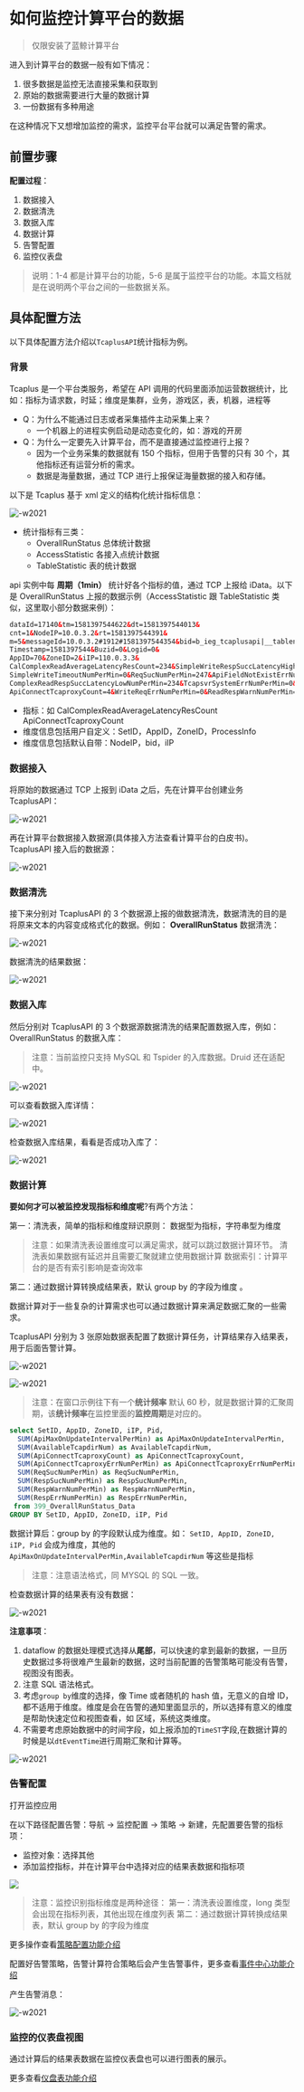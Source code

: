  # 如何监控计算平台的数据

> 仅限安装了蓝鲸计算平台

进入到计算平台的数据一般有如下情况：

1. 很多数据是监控无法直接采集和获取到
2. 原始的数据需要进行大量的数据计算
3. 一份数据有多种用途

在这种情况下又想增加监控的需求，监控平台平台就可以满足告警的需求。

## 前置步骤

**配置过程**：

1. 数据接入
2. 数据清洗
3. 数据入库
4. 数据计算
5. 告警配置
6. 监控仪表盘

> 说明：1-4 都是计算平台的功能，5-6 是属于监控平台的功能。本篇文档就是在说明两个平台之间的一些数据关系。

## 具体配置方法

以下具体配置方法介绍以`TcaplusAPI`统计指标为例。

### 背景

Tcaplus 是一个平台类服务，希望在 API 调用的代码里面添加运营数据统计，比如：指标为请求数，时延；维度是集群，业务，游戏区，表，机器，进程等

* Q：为什么不能通过日志或者采集插件主动采集上来？
    * 一个机器上的进程实例启动是动态变化的，如：游戏的开房
* Q：为什么一定要先入计算平台，而不是直接通过监控进行上报？
    * 因为一个业务采集的数据就有 150 个指标，但用于告警的只有 30 个，其他指标还有运营分析的需求。
    * 数据是海量数据，通过 TCP 进行上报保证海量数据的接入和存储。

以下是 Tcaplus 基于 xml 定义的结构化统计指标信息：

![-w2021](media/15816615915057.jpg)

* 统计指标有三类：
	* OverallRunStatus 总体统计数据
	* AccessStatistic 各接入点统计数据
	* TableStatistic 表的统计数据

api 实例中每 **周期（1min）** 统计好各个指标的值，通过 TCP 上报给 iData。以下是 OverallRunStatus 上报的数据示例（AccessStatistic 跟 TableStatistic 类似，这里取小部分数据来例）：

```html
dataId=17140&tm=1581397544622&dt=1581397544013&
cnt=1&NodeIP=10.0.3.2&rt=1581397544391&
m=5&messageId=10.0.3.2#1912#1581397544354&bid=b_ieg_tcaplusapi|__tablename=OverallRunStatus&
Timestamp=1581397544&Buzid=0&Logid=0&
AppID=70&ZoneID=2&iIP=110.0.3.3&
CalComplexReadAverageLatencyResCount=234&SimpleWriteRespSuccLatencyHighNumPerMin=0&SimpleWriteRespSuccLatencyCustomizedNumPerMin=0&
SimpleWriteTimeoutNumPerMin=0&ReqSucNumPerMin=247&ApiFieldNotExistErrNumPerMin=0&
ComplexReadRespSuccLatencyLowNumPerMin=234&TcapsvrSystemErrNumPerMin=0&WriteRespWarnNumPerMin=0&
ApiConnectTcaproxyCount=4&WriteReqErrNumPerMin=0&ReadRespWarnNumPerMin=0&
```

* 指标：如 CalComplexReadAverageLatencyResCount  ApiConnectTcaproxyCount
* 维度信息包括用户自定义：SetID，AppID，ZoneID，ProcessInfo
* 维度信息包括默认自带：NodeIP，bid，iIP

### 数据接入

将原始的数据通过 TCP 上报到 iData 之后，先在计算平台创建业务 TcaplusAPI：

![-w2021](media/15816617117290.jpg)

再在计算平台数据接入数据源(具体接入方法查看计算平台的白皮书)。TcaplusAPI 接入后的数据源：

![-w2021](media/15816617832838.jpg)

### 数据清洗

接下来分别对 TcaplusAPI 的 3 个数据源上报的做数据清洗，数据清洗的目的是将原来文本的内容变成格式化的数据。例如： **OverallRunStatus** 数据清洗：

![-w2021](media/15816618584419.jpg)

数据清洗的结果数据：

![-w2021](media/15816619194681.jpg)

### 数据入库

然后分别对 TcaplusAPI 的 3 个数据源数据清洗的结果配置数据入库，例如：OverallRunStatus 的数据入库：

> 注意：当前监控只支持 MySQL 和 Tspider 的入库数据。Druid 还在适配中。

![-w2021](media/15816619757486.jpg)

可以查看数据入库详情：

![-w2021](media/15816620239404.jpg)

检查数据入库结果，看看是否成功入库了：

![-w2021](media/15816620879225.jpg)

### 数据计算

**要如何才可以被监控发现指标和维度呢**?有两个方法：

第一：清洗表，简单的指标和维度辩识原则： 数据型为指标，字符串型为维度

> 注意：如果清洗表设置维度可以满足需求，就可以跳过数据计算环节。
> 清洗表如果数据有延迟并且需要汇聚就建立使用数据计算
> 数据索引：计算平台的是否有索引影响是查询效率 


第二：通过数据计算转换成结果表，默认 group by 的字段为维度 。

数据计算对于一些复杂的计算需求也可以通过数据计算来满足数据汇聚的一些需求。

TcaplusAPI 分别为 3 张原始数据表配置了数据计算任务，计算结果存入结果表，用于后面告警计算。

![-w2021](media/15816621529712.jpg)

![-w2021](media/15816622131979.jpg)

> 注意：在窗口示例往下有一个**统计频率** 默认 60 秒，就是数据计算的汇聚周期，该**统计频率**在监控里面的**监控周期**是对应的。

```SQL
select SetID, AppID, ZoneID, iIP, Pid,
  SUM(ApiMaxOnUpdateIntervalPerMin) as ApiMaxOnUpdateIntervalPerMin,
  SUM(AvailableTcapdirNum) as AvailableTcapdirNum,
  SUM(ApiConnectTcaproxyCount) as ApiConnectTcaproxyCount,
  SUM(ApiConnectTcaproxyErrNumPerMin) as ApiConnectTcaproxyErrNumPerMin,
  SUM(ReqSucNumPerMin) as ReqSucNumPerMin,
  SUM(RespSucNumPerMin) as RespSucNumPerMin,
  SUM(RespWarnNumPerMin) as RespWarnNumPerMin,
  SUM(RespErrNumPerMin) as RespErrNumPerMin,
 from 399_OverallRunStatus_Data
GROUP BY SetID, AppID, ZoneID, iIP, Pid
```

数据计算后：group by 的字段默认成为维度。如： `SetID, AppID, ZoneID, iIP, Pid` 会成为维度，其他的 `ApiMaxOnUpdateIntervalPerMin,AvailableTcapdirNum` 等这些是指标

> 注意：注意语法格式，同 MYSQL 的 SQL 一致。

检查数据计算的结果表有没有数据：

![-w2021](media/15816623104340.jpg)

**注意事项**：

1. dataflow 的数据处理模式选择从**尾部**，可以快速的拿到最新的数据，一旦历史数据过多将很难产生最新的数据，这时当前配置的告警策略可能没有告警，视图没有图表。
2. 注意 SQL 语法格式。
3. 考虑`group by`维度的选择，像 Time 或者随机的 hash 值，无意义的自增 ID，都不适用于维度。维度是会在告警的通知里面显示的，所以选择有意义的维度是帮助快速定位和视图查看，如 区域，系统这类维度。
4. 不需要考虑原始数据中的时间字段，如上报添加的`TimeST`字段,在数据计算的时候是以`dtEventTime`进行周期汇聚和计算等。

![-w2021](media/15816691186957.jpg)

### 告警配置

打开监控应用

在以下路径配置告警：导航  →  监控配置  →  策略  →  新建，先配置要告警的指标项：

* 监控对象：选择其他
* 添加监控指标，并在计算平台中选择对应的结果表数据和指标项

![](media/16617402690601.jpg)

> 注意：监控识别指标维度是两种途径：
> 第一：清洗表设置维度，long 类型会出现在指标列表，其他出现在维度列表
> 第二：通过数据计算转换成结果表，默认 group by 的字段为维度

更多操作查看[策略配置功能介绍](./rules.md)

配置好告警策略，告警计算符合策略后会产生告警事件，更多查看[事件中心功能介绍](../../Other/functions/analyze/event.md)

产生告警消息：

![-w2021](media/15816844773497.jpg)

### 监控的仪表盘视图

通过计算后的结果表数据在监控仪表盘也可以进行图表的展示。

更多查看[仪盘表功能介绍](../data-visualization/dashboard.md)


